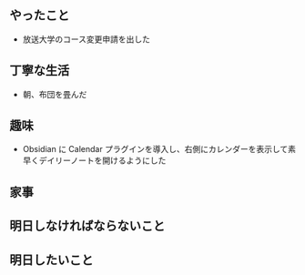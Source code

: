 ## やったこと
- 放送大学のコース変更申請を出した
## 丁寧な生活
- 朝、布団を畳んだ
## 趣味
- Obsidian に Calendar プラグインを導入し、右側にカレンダーを表示して素早くデイリーノートを開けるようにした
## 家事
## 明日しなければならないこと
## 明日したいこと

